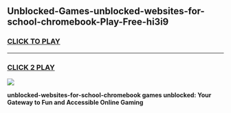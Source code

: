 
## Unblocked-Games-unblocked-websites-for-school-chromebook-Play-Free-hi3i9
<h3>
<a href="https://premium76.site?title=unblocked-websites-for-school-chromebook&ref=23A">CLICK TO PLAY</a></h3>
<hr>

<h3>
<a href="https://premium76.site?title=unblocked-websites-for-school-chromebook&ref=23A">CLICK 2 PLAY</a>
  
</h3>

<a href="https://premium76.site?title=unblocked-websites-for-school-chromebook&ref=23A"><img src="https://clearcache.store/games.png"></a>


**unblocked-websites-for-school-chromebook games unblocked: Your Gateway to Fun and Accessible Online Gaming**
